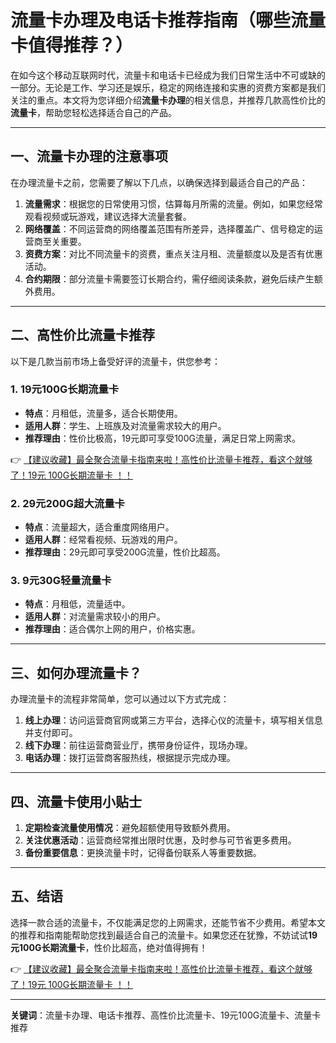 # 流量卡办理及电话卡推荐指南（哪些流量卡值得推荐？）

在如今这个移动互联网时代，流量卡和电话卡已经成为我们日常生活中不可或缺的一部分。无论是工作、学习还是娱乐，稳定的网络连接和实惠的资费方案都是我们关注的重点。本文将为您详细介绍**流量卡办理**的相关信息，并推荐几款高性价比的**流量卡**，帮助您轻松选择适合自己的产品。

---

## 一、流量卡办理的注意事项

在办理流量卡之前，您需要了解以下几点，以确保选择到最适合自己的产品：

1. **流量需求**：根据您的日常使用习惯，估算每月所需的流量。例如，如果您经常观看视频或玩游戏，建议选择大流量套餐。
2. **网络覆盖**：不同运营商的网络覆盖范围有所差异，选择覆盖广、信号稳定的运营商至关重要。
3. **资费方案**：对比不同流量卡的资费，重点关注月租、流量额度以及是否有优惠活动。
4. **合约期限**：部分流量卡需要签订长期合约，需仔细阅读条款，避免后续产生额外费用。

---

## 二、高性价比流量卡推荐

以下是几款当前市场上备受好评的流量卡，供您参考：

### 1. **19元100G长期流量卡**
   - **特点**：月租低，流量多，适合长期使用。
   - **适用人群**：学生、上班族及对流量需求较大的用户。
   - **推荐理由**：性价比极高，19元即可享受100G流量，满足日常上网需求。

   👉 [【建议收藏】最全聚合流量卡指南来啦！高性价比流量卡推荐，看这个就够了！19元 100G长期流量卡 ！！](https://bit.ly/Liuliangka)

### 2. **29元200G超大流量卡**
   - **特点**：流量超大，适合重度网络用户。
   - **适用人群**：经常看视频、玩游戏的用户。
   - **推荐理由**：29元即可享受200G流量，性价比超高。

### 3. **9元30G轻量流量卡**
   - **特点**：月租低，流量适中。
   - **适用人群**：对流量需求较小的用户。
   - **推荐理由**：适合偶尔上网的用户，价格实惠。

---

## 三、如何办理流量卡？

办理流量卡的流程非常简单，您可以通过以下方式完成：

1. **线上办理**：访问运营商官网或第三方平台，选择心仪的流量卡，填写相关信息并支付即可。
2. **线下办理**：前往运营商营业厅，携带身份证件，现场办理。
3. **电话办理**：拨打运营商客服热线，根据提示完成办理。

---

## 四、流量卡使用小贴士

1. **定期检查流量使用情况**：避免超额使用导致额外费用。
2. **关注优惠活动**：运营商经常推出限时优惠，及时参与可节省更多费用。
3. **备份重要信息**：更换流量卡时，记得备份联系人等重要数据。

---

## 五、结语

选择一款合适的流量卡，不仅能满足您的上网需求，还能节省不少费用。希望本文的推荐和指南能帮助您找到最适合自己的流量卡。如果您还在犹豫，不妨试试**19元100G长期流量卡**，性价比超高，绝对值得拥有！

   👉 [【建议收藏】最全聚合流量卡指南来啦！高性价比流量卡推荐，看这个就够了！19元 100G长期流量卡 ！！](https://bit.ly/Liuliangka)

---

**关键词**：流量卡办理、电话卡推荐、高性价比流量卡、19元100G流量卡、流量卡推荐